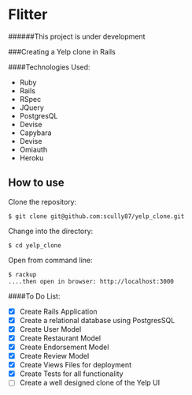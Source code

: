 Flitter
===============

######This project is under development

###Creating a Yelp clone in Rails

####Technologies Used:

  - Ruby
  - Rails
  - RSpec
  - JQuery
  - PostgresQL
  - Devise
  - Capybara
  - Devise
  - Omiauth
  - Heroku

How to use
----------
Clone the repository:
```shell
$ git clone git@github.com:scully87/yelp_clone.git
```

Change into the directory:
```shell
$ cd yelp_clone
```

Open from command line:
```shell
$ rackup
....then open in browser: http://localhost:3000
```

####To Do List:
- [x] Create Rails Application
- [x] Create a relational database using PostgresSQL
- [x] Create User Model
- [x] Create Restaurant Model
- [x] Create Endorsement Model
- [x] Create Review Model
- [x] Create Views Files for deployment
- [x] Create Tests for all functionality
- [ ] Create a well designed clone of the Yelp UI